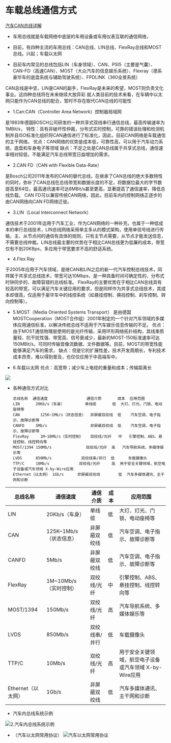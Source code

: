 # 车载总线通信方式

[汽车CAN总线详解 ](https://www.cnblogs.com/qiche/p/10344423.html)

* 车用总线就是车载网络中底层的车用设备或车用仪表互联的通信网络，

* 目前，有四种主流的车用总线：CAN总线、LIN总线、FlexRay总线和MOST总线。兴起；车载以太网

* 目前车内常见的总线包括LIN（车身领域）、CAN、PSI5（主要是气囊）、CAN-FD（高速CAN）、MOST（大众汽车的信息娱乐系统）、Flexray（德系豪华车的底盘系统与辅助驾驶系统）、FPDLINK（360全景系统）

CAN总线是中坚，LIN是CAN的副手，FlexRay是未来的希望，MOST则负责文化事业。这四种总线将在未来继续大放异彩
就人类目前的技术来看，在车辆中以太网只能作为CAN总线的配合，暂时不存在取代CAN总线的可能性

* 1.Can:CAN（Controller Area Network）控制器局域网

是1983年德国BOSCH公司研发的一种共享式双线串行通信总线，最高传输速率为1MBit/s，
特性：具有非破坏性仲裁，分布式实时控制，可靠的错误处理和检测机制并且ISO标准化组织将CAN通信进行了标准化，因此，目前CAN网络是车载通信的主干网络。
优点：CAN网络的优势是成本低，可靠性高，可以用于汽车动力系统、底盘和车身电子等领域
缺点：不足之处是CAN总线属于共享式总线，通信速率相对较低，不能满足汽车总线带宽日益增加的需求。

* 2.CAN FD（CAN with Flexible Data-Rate）

是Bosch公司2011年发布的CAN的替代总线，在继承了CAN总线的绝大多数特性的同时，弥补了CAN总线在总线带宽和数据长度的不足，将数据位最大的字节数提高至64位，最高通讯速率可达8MBit/s甚至更高，显著提高了通信速率，降低总线负载。
CAN FD可以兼容传统CAN网络，因此，目前车内的控制网络正逐步的由CAN网络向CAN FD网络迁徙。

* 3.LIN（Local Interconnect Network）

通信技术于2001年运用于汽车工业，作为CAN网络的一种补充，也属于一种低成本的串行总线技术，LIN总线网络采用单主多从的模式架构，使用单信号线进行传输，主、从节点间的通信有具体的规则，只有主节点需要，从节点才能发送信息，不需要总线仲裁。LIN总线最主要的优势在于相比CAN总线更为低廉的成本，带宽仅有不到20KBps，多应用于带宽要求不高的舒适系统。

* 4.Flex Ray

于2005年应用于汽车领域，是继CAN和LIN之后的新一代汽车控制总线技术，同样属于共享式总线技术，带宽可达10Mbps，是一种具备时间可确定性的、分布式时钟同步的、故障容错的总线标准。
FlexRay的主要优势在于相比CAN总线具有较高的带宽，可以满足汽车关键应用的要求，但是同样作为共享式总线技术，其成本却很高，仅适用于豪华车中的线控系统（如悬挂控制、换挡控制、刹车控制、转向控制等）。

* 5.MOST（Media Oriented Systems Transport）
是由德国MOSTCooperation（MOST合作组）2001年制定的一个针对汽车领域的多媒体应用通信标准，以解决传统总线不适用于汽车娱乐信息传输的不足。
优点：由于MOST通信物理层使用的是光纤传输，采用环形网络拓扑结构，其线束质量轻、抗干扰性强、带宽高、信号衰减少，最新的MOST-150标准速率可达150MBit/s，可同时传输音像流数据、文件数据等。目前，MOST的带宽性能能够满足汽车的需求，
缺点：但是它的扩展性差，技术开发周期长，专利技术成本昂贵，难以得到普及，也仅仅应用于中高端车中。

* 6.车载以太网
优点：高宽带；减少车上电缆的重量和成本；传输距离长

![](http://upload.semidata.info/sns.eefocus.com/freescale/article/media/2018/02/27/339807.png)


* 各种通信方式对比

      总线名称 	通信速度	             通信介质	    成本	应用范围
      LIN      	20Kb/s（车身）	       单线缆	     低	大灯、灯光、门锁、电动座椅等
      CAN   	  125K~1Mb/s（状态信息）	非屏蔽双绞线	低	 汽车空调、电子指示、故障诊断等
      CANFD	    5Mb/s	                非屏蔽双绞线	低	 汽车空调、电子指示、故障诊断等
      FlexRay	  1M~10Mb/s（实时控制）	双绞线/光纤	 中	 引擎控制、ABS、悬挂控制、线控转向等
      MOST/1394	150Mb/s	              双绞线/光纤  高	  汽车导航系统、多媒体娱乐等
      LVDS	    850Mb/s	            双绞线串/并行	 低  	车载摄像头
      TTP/C	    10Mb/s	           双绞线/光纤  	  高	 用于安全关键领域，航空电子设备或汽车领域 X-by-Wire应用
      Ethernet（以太网）	1Gb/s	   非屏蔽双绞线	     低	汽车多媒体通讯、主干网和诊断

|  总线名称 | 通信速度  |   通信介质 |	成本 |	应用范围  |
|  ----    | ----  | ----  | ----  | ----  |
| LIN      | 	20Kb/s（车身） | 单线缆	|低	|大灯、灯光、门锁、电动座椅等|
| CAN      | 125K~1Mb/s（状态信息）|非屏蔽双绞线	|低	|汽车空调、电子指示、故障诊断等|
| CANFD    |	    5Mb/s|	非屏蔽双绞线	|低|	汽车空调、电子指示、故障诊断等|
| FlexRay  |	  1M~10Mb/s（实时控制）|	双绞线/光纤	|中	|引擎控制、ABS、悬挂控制、线控转向等|
| MOST/1394|	150Mb/s	|双绞线/光纤|	高|	汽车导航系统、多媒体娱乐等|
| LVDS	|850Mb/s	|双绞线串/并行|	低	|车载摄像头|
| TTP/C	|10Mb/s|	双绞线/光纤|	高|	用于安全关键领域，航空电子设备或汽车领域 X-by-Wire应用|
| Ethernet（以太网）	|1Gb/s	|非屏蔽双绞线|	低	|汽车多媒体通讯、主干网和诊断|


* 汽车内总线系统示例

![2.汽车内总线系统示例](https://img2018.cnblogs.com/blog/1561911/201901/1561911-20190131223600556-1978170550.png)


* （汽车以太网常用协议）
![汽车以太网常用协议](https://img-blog.csdnimg.cn/202005121543322.jpg?x-oss-process=image/watermark,type_ZmFuZ3poZW5naGVpdGk,shadow_10,text_aHR0cHM6Ly9ibG9nLmNzZG4ubmV0L20wXzQ3MzM0MDgw,size_16,color_FFFFFF,t_70)



